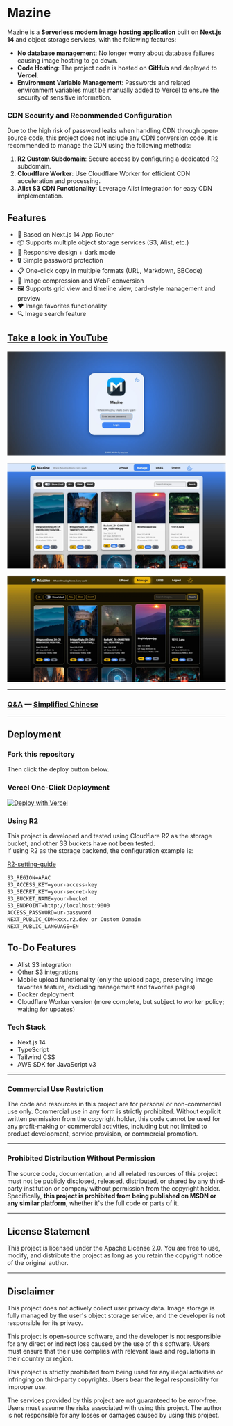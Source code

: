 # Mazine

Mazine is a **Serverless modern image hosting application** built on **Next.js 14** and object storage services, with the following features:

- **No database management**: No longer worry about database failures causing image hosting to go down.
- **Code Hosting**: The project code is hosted on **GitHub** and deployed to **Vercel**.
- **Environment Variable Management**: Passwords and related environment variables must be manually added to Vercel to ensure the security of sensitive information.

### CDN Security and Recommended Configuration

Due to the high risk of password leaks when handling CDN through open-source code, this project does not include any CDN conversion code. It is recommended to manage the CDN using the following methods:

1. **R2 Custom Subdomain**: Secure access by configuring a dedicated R2 subdomain.
2. **Cloudflare Worker**: Use Cloudflare Worker for efficient CDN acceleration and processing.
3. **Alist S3 CDN Functionality**: Leverage Alist integration for easy CDN implementation.

## Features

- 🚀 Based on Next.js 14 App Router
- 📦 Supports multiple object storage services (S3, Alist, etc.)
- 🎨 Responsive design + dark mode
- 🔒 Simple password protection
- 📋 One-click copy in multiple formats (URL, Markdown, BBCode)
- 💾 Image compression and WebP conversion
- 🖼️ Supports grid view and timeline view, card-style management and preview
- ❤️ Image favorites functionality
- 🔍 Image search feature

## [Take a look in YouTube](https://youtu.be/SAv8wK-1I6s?si=fii0mtWhbZO6IM5T)

![home_1.webp](/MDs/home_1.webp)

![manage_1.webp](/MDs/manage_1.webp)

![manage2_1.webp](/MDs/manage2_1.webp)

---

### [Q&A](/MDs/Declaration.md) — [Simplified Chinese](/MDs/Declaration_zh.md)

---

## Deployment



### Fork this repository

Then click the deploy button below.



### Vercel One-Click Deployment



[![Deploy with Vercel](https://vercel.com/button)](https://vercel.com/new/clone?repository-url=https%3A%2F%2Fgithub.com%2Fyour-username%2Fimage-hosting)



### Using R2

This project is developed and tested using Cloudflare R2 as the storage bucket, and other S3 buckets have not been tested.  
If using R2 as the storage backend, the configuration example is:

[R2-setting-guide](/MDs/R2-setting.md)

```env
S3_REGION=APAC
S3_ACCESS_KEY=your-access-key
S3_SECRET_KEY=your-secret-key
S3_BUCKET_NAME=your-bucket
S3_ENDPOINT=http://localhost:9000
ACCESS_PASSWORD=ur-password
NEXT_PUBLIC_CDN=xxx.r2.dev or Custom Domain
NEXT_PUBLIC_LANGUAGE=EN
```

## To-Do Features

- Alist S3 integration
- Other S3 integrations
- Mobile upload functionality (only the upload page, preserving image favorites feature, excluding management and favorites pages)
- Docker deployment
- Cloudflare Worker version (more complete, but subject to worker policy; waiting for updates)

### Tech Stack

- Next.js 14
- TypeScript
- Tailwind CSS
- AWS SDK for JavaScript v3

------

### **Commercial Use Restriction**

The code and resources in this project are for personal or non-commercial use only. Commercial use in any form is strictly prohibited. Without explicit written permission from the copyright holder, this code cannot be used for any profit-making or commercial activities, including but not limited to product development, service provision, or commercial promotion.

------

### **Prohibited Distribution Without Permission**

The source code, documentation, and all related resources of this project must not be publicly disclosed, released, distributed, or shared by any third-party institution or company without permission from the copyright holder. Specifically, **this project is prohibited from being published on MSDN or any similar platform**, whether it's the full code or parts of it.

------

## License Statement

This project is licensed under the Apache License 2.0. You are free to use, modify, and distribute the project as long as you retain the copyright notice of the original author.

------

## Disclaimer

This project does not actively collect user privacy data. Image storage is fully managed by the user's object storage service, and the developer is not responsible for its privacy.

This project is open-source software, and the developer is not responsible for any direct or indirect loss caused by the use of this software. Users must ensure that their use complies with relevant laws and regulations in their country or region.

This project is strictly prohibited from being used for any illegal activities or infringing on third-party copyrights. Users bear the legal responsibility for improper use.

The services provided by this project are not guaranteed to be error-free. Users must assume the risks associated with using this project. The author is not responsible for any losses or damages caused by using this project.
